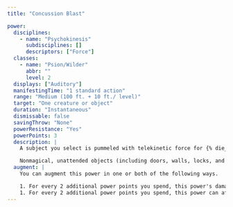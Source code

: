 ```yaml
---
title: "Concussion Blast"

power:
  disciplines:
    - name: "Psychokinesis"
      subdisciplines: []
      descriptors: ["Force"]
  classes:
    - name: "Psion/Wilder"
      abbr: ""
      level: 2
  displays: ["Auditory"]
  manifestingTime: "1 standard action"
  range: "Medium (100 ft. + 10 ft./ level)"
  target: "One creature or object"
  duration: "Instantaneous"
  dismissable: false
  savingThrow: "None"
  powerResistance: "Yes"
  powerPoints: 3
  description: |
    A subject you select is pummeled with telekinetic force for {% die_roll 1 6 0 %} points of force damage. You can choose to have the power deal an equal amount of nonlethal damage instead. Concussion blast always affects a subject within range that you can see, even if the subject is in melee or has cover or concealment (you cannot use this power against creatures with total cover or total concealment).

    Nonmagical, unattended objects (including doors, walls, locks, and so on) may also be damaged by this power.
  augment: |
    You can augment this power in one or both of the following ways.

    1. For every 2 additional power points you spend, this power's damage increases by {% die_roll 1 6 0 %} points.
    1. For every 2 additional power points you spend, this power can affect an additional target. Any additional target cannot be more than 15 feet from another target of the power.
---
```

